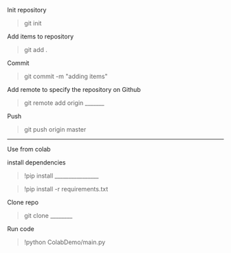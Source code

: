 Init repository

> git init

Add items to repository

> git add .

Commit 

> git commit -m "adding items"

Add remote to specify the repository on Github

> git remote add origin _______

Push

> git push origin master


-------

Use from colab

install dependencies

> !pip install ________________

> !pip install -r requirements.txt

Clone repo

> git clone ________

Run code

> !python ColabDemo/main.py